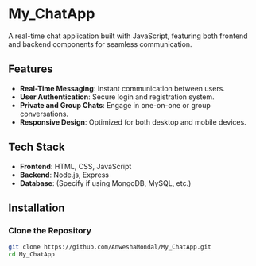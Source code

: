 # My_ChatApp

A real-time chat application built with JavaScript, featuring both frontend and backend components for seamless communication.

## Features

- **Real-Time Messaging**: Instant communication between users.
- **User Authentication**: Secure login and registration system.
- **Private and Group Chats**: Engage in one-on-one or group conversations.
- **Responsive Design**: Optimized for both desktop and mobile devices.

## Tech Stack

- **Frontend**: HTML, CSS, JavaScript
- **Backend**: Node.js, Express
- **Database**: (Specify if using MongoDB, MySQL, etc.)

## Installation

### Clone the Repository

```bash
git clone https://github.com/AnweshaMondal/My_ChatApp.git
cd My_ChatApp
